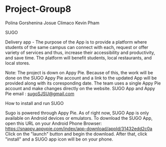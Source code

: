 # Project-Group8

Polina Gorshenina
Josue Climaco
Kevin Pham


SUGO

Delivery app - The purpose of the App is to provide a platform where students of the same campus can connect with each, request or offer variety of services and thus, increase their accessibility and productivity, and save time. The platform will benefit students, local restaurants, and local stores.

Note: The project is down on Appy Pie. Because of this, the work will be done on the SUGO Appy Pie account and a link to the updated App will be provided along with its coresponding date. The team uses a single Appy Pie account and make changes directly on the website. SUGO App and Appy Pie email : sugoSJSU@gmail.com

How to install and run SUGO

Sugo is powered through Appy Pie. As of right now, SUGO App is only available on Android devices or emulators.
To download the SUGO App, open this URL on your Android Phone Browser: https://snappy.appypie.com/index/app-download/appId/31432edd2c0a 
Click on the "launch" button and begin the download. After that, click "install" and a SUGO app icon will be on your phone. 


